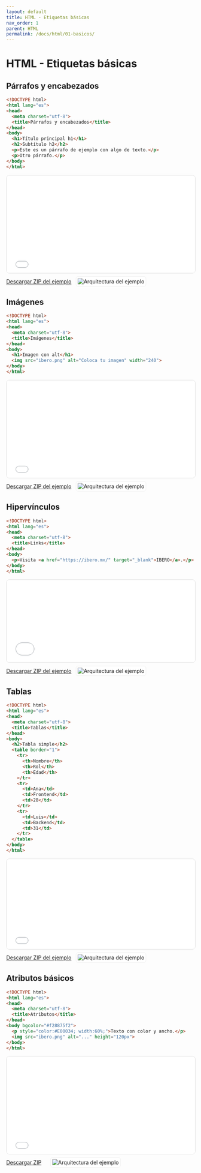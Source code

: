 ```yaml
---
layout: default
title: HTML - Etiquetas básicas
nav_order: 1
parent: HTML
permalink: /docs/html/01-basicos/
---
```


# HTML - Etiquetas básicas

## Párrafos y encabezados
```html
<!DOCTYPE html>
<html lang="es">
<head>
  <meta charset="utf-8">
  <title>Párrafos y encabezados</title>
</head>
<body>
  <h1>Título principal h1</h1>
  <h2>Subtítulo h2</h2>
  <p>Este es un párrafo de ejemplo con algo de texto.</p>
  <p>Otro párrafo.</p>
</body>
</html>
```
<iframe src="{{ '/assets/examples/html/01_parrafos_encabezados.html' | relative_url }}" width="100%" height="260" style="border:1px solid #ddd;border-radius:8px;"></iframe>
<div style="display:flex;align-items:center;gap:12px;margin:8px 0 16px;"><a class="btn" href="{{ '/assets/zips/01_parrafos_encabezados.zip' | relative_url }}">Descargar ZIP del ejemplo</a><img src="{{ '/assets/diagrams/01_parrafos_encabezados.svg' | relative_url }}" alt="Arquitectura del ejemplo" style="max-height:140px;border:1px solid #eee;padding:4px;border-radius:6px;background:#fff;"></div>


## Imágenes
```html
<!DOCTYPE html>
<html lang="es">
<head>
  <meta charset="utf-8">
  <title>Imágenes</title>
</head>
<body>
  <h1>Imagen con alt</h1>
  <img src="ibero.png" alt="Coloca tu imagen" width="240">
</body>
</html>
```
<iframe src="{{ '/assets/examples/html/02_imagenes.html' | relative_url }}" width="100%" height="260" style="border:1px solid #ddd;border-radius:8px;"></iframe>
<div style="display:flex;align-items:center;gap:12px;margin:8px 0 16px;"><a class="btn" href="{{ '/assets/zips/02_imagenes.zip' | relative_url }}">Descargar ZIP del ejemplo</a><img src="{{ '/assets/diagrams/02_imagenes.svg' | relative_url }}" alt="Arquitectura del ejemplo" style="max-height:140px;border:1px solid #eee;padding:4px;border-radius:6px;background:#fff;"></div>


## Hipervínculos
```html
<!DOCTYPE html>
<html lang="es">
<head>
  <meta charset="utf-8">
  <title>Links</title>
</head>
<body>
  <p>Visita <a href="https://ibero.mx/" target="_blank">IBERO</a>.</p>
</body>
</html>
```
<iframe src="{{ '/assets/examples/html/03_links.html' | relative_url }}" width="100%" height="220" style="border:1px solid #ddd;border-radius:8px;"></iframe>
<div style="display:flex;align-items:center;gap:12px;margin:8px 0 16px;"><a class="btn" href="{{ '/assets/zips/03_links.zip' | relative_url }}">Descargar ZIP del ejemplo</a><img src="{{ '/assets/diagrams/03_links.svg' | relative_url }}" alt="Arquitectura del ejemplo" style="max-height:140px;border:1px solid #eee;padding:4px;border-radius:6px;background:#fff;"></div>


## Tablas
```html
<!DOCTYPE html>
<html lang="es">
<head>
  <meta charset="utf-8">
  <title>Tablas</title>
</head>
<body>
  <h2>Tabla simple</h2>
  <table border="1">
    <tr>
      <th>Nombre</th>
      <th>Rol</th>
      <th>Edad</th>
    </tr>
    <tr>
      <td>Ana</td>
      <td>Frontend</td>
      <td>28</td>
    </tr>
    <tr>
      <td>Luis</td>
      <td>Backend</td>
      <td>31</td>
    </tr>
  </table>
</body>
</html>
```
<iframe src="{{ '/assets/examples/html/04_tablas.html' | relative_url }}" width="100%" height="240" style="border:1px solid #ddd;border-radius:8px;"></iframe>
<div style="display:flex;align-items:center;gap:12px;margin:8px 0 16px;"><a class="btn" href="{{ '/assets/zips/04_tablas.zip' | relative_url }}">Descargar ZIP del ejemplo</a><img src="{{ '/assets/diagrams/04_tablas.svg' | relative_url }}" alt="Arquitectura del ejemplo" style="max-height:140px;border:1px solid #eee;padding:4px;border-radius:6px;background:#fff;"></div>


## Atributos básicos
```html
<!DOCTYPE html>
<html lang="es">
<head>
  <meta charset="utf-8">
  <title>Atributos</title>
</head>
<body bgcolor="#f28875f2">
  <p style="color:#E00034; width:60%;">Texto con color y ancho.</p>
  <img src="ibero.png" alt="..." height="120px">
</body>
</html>
```
<iframe src="{{ '/assets/examples/html/05_atributos.html' | relative_url }}" width="100%" height="260" style="border:1px solid #ddd;border-radius:8px;"></iframe>

<div style="display:flex;align-items:center;gap:12px;margin:8px 0 16px;">
  <a class="btn" href="{{ '/assets/zips/05_atributos.zip' | relative_url }}">Descargar ZIP</a>
  <br>
  <img src="{{ '/assets/diagrams/05_atributos.svg' | relative_url }}" alt="Arquitectura del ejemplo" style="max-height:140px;border:1px solid #eee;padding:4px;border-radius:6px;background:#fff;">
</div>
